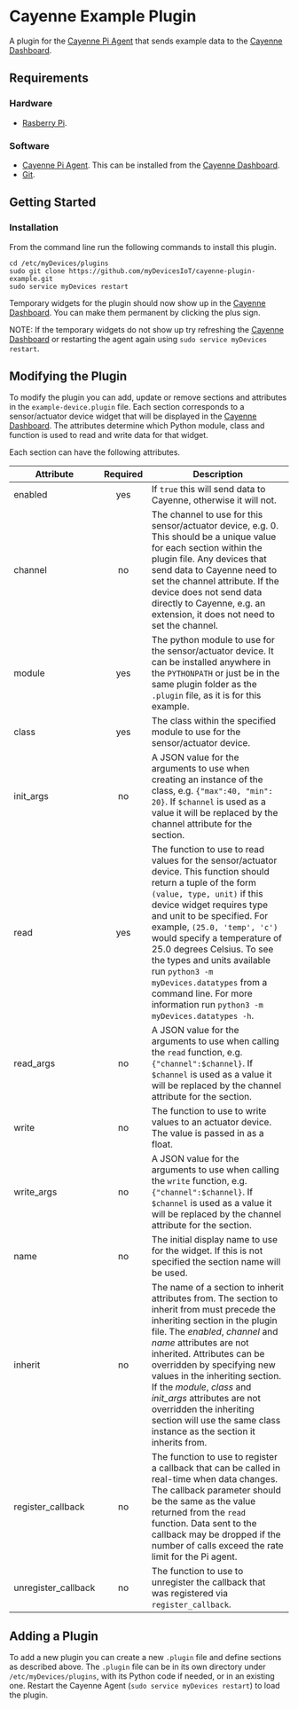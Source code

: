 # Cayenne Example Plugin
A plugin for the [Cayenne Pi Agent](https://github.com/myDevicesIoT/Cayenne-Agent) that sends example data to the [Cayenne Dashboard](https://cayenne.mydevices.com).

## Requirements
### Hardware
* [Rasberry Pi](https://www.raspberrypi.org).

### Software
* [Cayenne Pi Agent](https://github.com/myDevicesIoT/Cayenne-Agent). This can be installed from the [Cayenne Dashboard](https://cayenne.mydevices.com).
* [Git](https://git-scm.com/).

## Getting Started
### Installation
From the command line run the following commands to install this plugin.
```
cd /etc/myDevices/plugins
sudo git clone https://github.com/myDevicesIoT/cayenne-plugin-example.git
sudo service myDevices restart
```
Temporary widgets for the plugin should now show up in the [Cayenne Dashboard](https://cayenne.mydevices.com). You can make them permanent by clicking the plus sign.

NOTE: If the temporary widgets do not show up try refreshing the [Cayenne Dashboard](https://cayenne.mydevices.com) or restarting the agent again using `sudo service myDevices restart`.

## Modifying the Plugin
To modify the plugin you can add, update or remove sections and attributes in the `example-device.plugin` file. Each section corresponds to a sensor/actuator device widget that will be displayed in the [Cayenne Dashboard](https://cayenne.mydevices.com). The attributes determine which Python module, class and function is used to read and write data for that widget.

Each section can have the following attributes.

| Attribute     | Required      | Description  |
| ------------- |:-------------:| ------------ |
| enabled   | yes | If `true` this will send data to Cayenne, otherwise it will not. |
| channel   | no | The channel to use for this sensor/actuator device, e.g. 0. This should be a unique value for each section within the plugin file. Any devices that send data to Cayenne need to set the channel attribute. If the device does not send data directly to Cayenne, e.g. an extension, it does not need to set the channel. |
| module    | yes | The python module to use for the sensor/actuator device. It can be installed anywhere in the `PYTHONPATH` or just be in the same plugin folder as the `.plugin` file, as it is for this example. |
| class     | yes | The class within the specified module to use for the sensor/actuator device. |
| init_args | no  | A JSON value for the arguments to use when creating an instance of the class, e.g. `{"max":40, "min": 20}`. If `$channel` is used as a value it will be replaced by the channel attribute for the section.|
| read      | yes | The function to use to read values for the sensor/actuator device. This function should return a tuple of the form `(value, type, unit)` if this device widget requires type and unit to be specified. For example, `(25.0, 'temp', 'c')` would specify a temperature of 25.0 degrees Celsius. To see the types and units available run `python3 -m myDevices.datatypes` from a command line. For more information run `python3 -m myDevices.datatypes -h`. |
| read_args | no  | A JSON value for the arguments to use when calling the `read` function, e.g. `{"channel":$channel}`. If `$channel` is used as a value it will be replaced by the channel attribute for the section. |
| write     | no  | The function to use to write values to an actuator device. The value is passed in as a float. |
| write_args | no  | A JSON value for the arguments to use when calling the `write` function, e.g. `{"channel":$channel}`. If `$channel` is used as a value it will be replaced by the channel attribute for the section. |
| name      | no  | The initial display name to use for the widget. If this is not specified the section name will be used. |
| inherit   | no  | The name of a section to inherit attributes from. The section to inherit from must precede the inheriting section in the plugin file. The *enabled*, *channel* and *name* attributes are not inherited. Attributes can be overridden by specifying new values in the inheriting section. If the *module*, *class* and *init_args* attributes are not overridden the inheriting section will use the same class instance as the section it inherits from. |
| register_callback   | no  | The function to use to register a callback that can be called in real-time when data changes. The callback parameter should be the same as the value returned from the `read` function. Data sent to the callback may be dropped if the number of calls exceed the rate limit for the Pi agent. |
| unregister_callback | no  | The function to use to unregister the callback that was registered via `register_callback`. |

## Adding a Plugin
To add a new plugin you can create a new `.plugin` file and define sections as described above. The `.plugin` file can be in its own directory under `/etc/myDevices/plugins`, with its Python code if needed, or in an existing one. Restart the Cayenne Agent (`sudo service myDevices restart`) to load the plugin.
